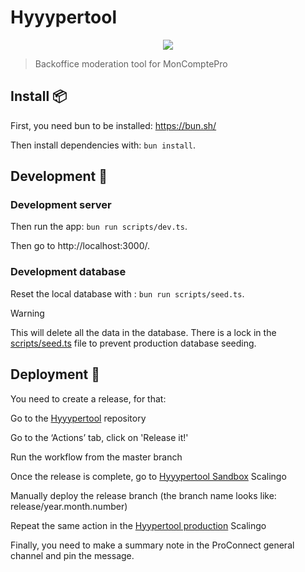 # Hyyypertool

<p align="center">
    <img src=".github/Charco - Security.png">
</p>

> Backoffice moderation tool for MonComptePro

## Install 📦

First, you need bun to be installed: https://bun.sh/

Then install dependencies with: `bun install`.

## Development 🚧

### Development server

Then run the app: `bun run scripts/dev.ts`.

Then go to http://localhost:3000/.

### Development database

Reset the local database with : `bun run scripts/seed.ts`.

> [!WARNING]
> This will delete all the data in the database.
> There is a lock in the [scripts/seed.ts](scripts/seed.ts) file to prevent production database seeding.

## Deployment 🚀

You need to create a release, for that:

Go to the [Hyyypertool](https://github.com/numerique-gouv/hyyypertool/actions) repository

Go to the ‘Actions’ tab, click on 'Release it!'

Run the workflow from the master branch

Once the release is complete, go to [Hyyypertool Sandbox](https://dashboard.scalingo.com/apps/osc-secnum-fr1/hyyypertool) Scalingo

Manually deploy the release branch (the branch name looks like: release/year.month.number)

Repeat the same action in the [Hyypertool production](https://dashboard.scalingo.com/apps/osc-secnum-fr1/hyyypertool-sandbox) Scalingo

Finally, you need to make a summary note in the ProConnect general channel and pin the message.
